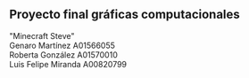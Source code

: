 Proyecto final gráficas computacionales
----
"Minecraft Steve" <br>
Genaro Martínez A01566055 <br>
Roberta González A01570010 <br>
Luis Felipe Miranda A00820799
